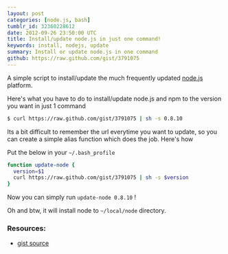 ```yaml
---
layout: post
categories: [node.js, bash]
tumblr_id: 32360228612
date: 2012-09-26 23:50:00 UTC
title: Install/update node.js in just one command!
keywords: install, nodejs, update
summary: Install or update node.js in one command
github: https://raw.github.com/gist/3791075
---
```


A simple script to install/update the much frequently updated [node.js](http://nodejs.org) platform.

Here's what you have to do to install/update node.js and npm to the version you want in just 1 command

```sh
$ curl https://raw.github.com/gist/3791075 | sh -s 0.8.10
```

Its a bit difficult to remember the url everytime you want to update, so you can create a simple alias function which does the job. Here's how

Put the below in your `~/.bash_profile`

```sh
function update-node {
  version=$1
  curl https://raw.github.com/gist/3791075 | sh -s $version
}
```

Now you can simply run `update-node 0.8.10` !

Oh and btw, it will install node to `~/local/node` directory.

### Resources:

* [gist source](https://gist.github.com/3791075)
